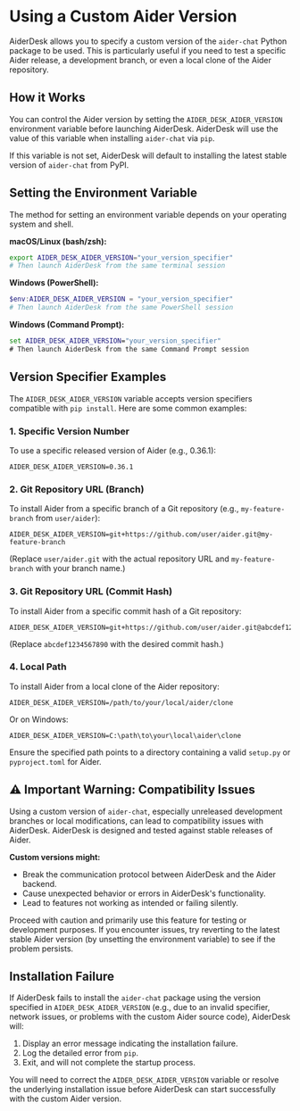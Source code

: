 # Using a Custom Aider Version

AiderDesk allows you to specify a custom version of the `aider-chat` Python package to be used. This is particularly useful if you need to test a specific Aider release, a development branch, or even a local clone of the Aider repository.

## How it Works

You can control the Aider version by setting the `AIDER_DESK_AIDER_VERSION` environment variable before launching AiderDesk. AiderDesk will use the value of this variable when installing `aider-chat` via `pip`.

If this variable is not set, AiderDesk will default to installing the latest stable version of `aider-chat` from PyPI.

## Setting the Environment Variable

The method for setting an environment variable depends on your operating system and shell.

**macOS/Linux (bash/zsh):**
```bash
export AIDER_DESK_AIDER_VERSION="your_version_specifier"
# Then launch AiderDesk from the same terminal session
```

**Windows (PowerShell):**
```powershell
$env:AIDER_DESK_AIDER_VERSION = "your_version_specifier"
# Then launch AiderDesk from the same PowerShell session
```

**Windows (Command Prompt):**
```cmd
set AIDER_DESK_AIDER_VERSION="your_version_specifier"
# Then launch AiderDesk from the same Command Prompt session
```

## Version Specifier Examples

The `AIDER_DESK_AIDER_VERSION` variable accepts version specifiers compatible with `pip install`. Here are some common examples:

### 1. Specific Version Number
To use a specific released version of Aider (e.g., 0.36.1):
```
AIDER_DESK_AIDER_VERSION=0.36.1
```

### 2. Git Repository URL (Branch)
To install Aider from a specific branch of a Git repository (e.g., `my-feature-branch` from `user/aider`):
```
AIDER_DESK_AIDER_VERSION=git+https://github.com/user/aider.git@my-feature-branch
```
(Replace `user/aider.git` with the actual repository URL and `my-feature-branch` with your branch name.)

### 3. Git Repository URL (Commit Hash)
To install Aider from a specific commit hash of a Git repository:
```
AIDER_DESK_AIDER_VERSION=git+https://github.com/user/aider.git@abcdef1234567890
```
(Replace `abcdef1234567890` with the desired commit hash.)

### 4. Local Path
To install Aider from a local clone of the Aider repository:
```
AIDER_DESK_AIDER_VERSION=/path/to/your/local/aider/clone
```
Or on Windows:
```
AIDER_DESK_AIDER_VERSION=C:\path\to\your\local\aider\clone
```
Ensure the specified path points to a directory containing a valid `setup.py` or `pyproject.toml` for Aider.

## ⚠️ Important Warning: Compatibility Issues

Using a custom version of `aider-chat`, especially unreleased development branches or local modifications, can lead to compatibility issues with AiderDesk. AiderDesk is designed and tested against stable releases of Aider.

**Custom versions might:**
- Break the communication protocol between AiderDesk and the Aider backend.
- Cause unexpected behavior or errors in AiderDesk's functionality.
- Lead to features not working as intended or failing silently.

Proceed with caution and primarily use this feature for testing or development purposes. If you encounter issues, try reverting to the latest stable Aider version (by unsetting the environment variable) to see if the problem persists.

## Installation Failure

If AiderDesk fails to install the `aider-chat` package using the version specified in `AIDER_DESK_AIDER_VERSION` (e.g., due to an invalid specifier, network issues, or problems with the custom Aider source code), AiderDesk will:
1. Display an error message indicating the installation failure.
2. Log the detailed error from `pip`.
3. Exit, and will not complete the startup process.

You will need to correct the `AIDER_DESK_AIDER_VERSION` variable or resolve the underlying installation issue before AiderDesk can start successfully with the custom Aider version.
